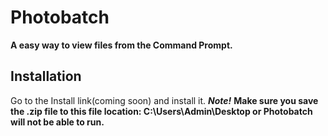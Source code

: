 # Photobatch
**A easy way to view files from the Command Prompt.**

## Installation
Go to the Install link(coming soon) and install it. ***Note!*** **Make sure you save the .zip file to this file location: C:\Users\Admin\Desktop or Photobatch will not be able to run.**
